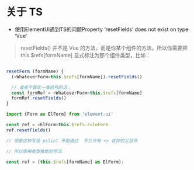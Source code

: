 # 关于 TS

- 使用ElementUI遇到TS的问题Property ‘resetFields’ does not exist on type ‘Vue’

> resetFields() 并不是 Vue 的方法，而是你某个组件的方法。所以你需要把 this.$refs[formName] 显式标注为那个组件类型，比如：

```javascript

resetForm (formName) {
  (<WhateverForm>this.$refs[formName]).resetFields()

  // 或者不喜欢一堆括号的话：
  const formRef = <WhateverForm>this.$refs[formName]
  formRef.resetFields()
}

import {Form as ElForm} from 'element-ui'

const ref = <ElForm>this.$refs.ruleForm
ref.resetFields()

// 但是这种写法 eslint 不能通过  不允许有 <> 这样的尖括号

// 所以使用类型推断的写法  

const ref = (this.$refs[formName] as ElForm);
```
